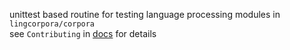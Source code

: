 unittest based routine for testing language processing modules in `lingcorpora/corpora`<br>
see `Contributing` in [docs](https://lingcorpora.github.io/lingcorpora.py/) for details
